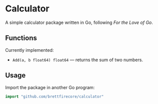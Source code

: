 # Calculator

A simple calculator package written in Go, following *For the Love of Go*.

## Functions

Currently implemented:

- `Add(a, b float64) float64` — returns the sum of two numbers.

## Usage

Import the package in another Go program:

```go
import "github.com/brettfirecore/calculator"
